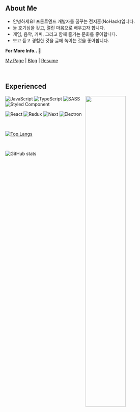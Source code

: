 <div>

## About Me  

- 안녕하세요! 프론트엔드 개발자를 꿈꾸는 전지훈(NoHack)입니다. 
- 늘 호기심을 갖고, 열린 마음으로 배우고자 합니다.   
- 게임, 음악, 커피, 그리고 함께 즐기는 문화를 좋아합니다.
- 보고 듣고 경험한 것을 글에 녹이는 것을 좋아합니다.

**For More Info.. 👏**
<!-- Todo: 이력서 링크 추가 -->
[My Page]() | [Blog](https://nohack.tistory.com) |  [Resume](https://notion.so)

<br>

## Experienced

<div> 
  <img src="https://c.tenor.com/Lqmf5Hsjd9AAAAAC/star-butterfly-svtfoe.gif" width="50%" align="right">
</div>

![JavaScript](<https://img.shields.io/badge/js(ES6)-f7df1e?style=for-the-badge&logo=javascript&logoColor=black>)
![TypeScript](https://img.shields.io/badge/ts-3178C6?style=for-the-badge&logo=typescript&logoColor=white)
![SASS](https://img.shields.io/badge/SASS-hotpink.svg?style=for-the-badge&logo=SASS&logoColor=white)
![Styled Component](https://img.shields.io/badge/css_in_js-DB7093.svg?style=for-the-badge&logo=styled-components&logoColor=white)

![React](https://img.shields.io/badge/react-0088CC?style=for-the-badge&logo=react&logoColor=white)
![Redux](https://img.shields.io/badge/redux-764ABC?style=for-the-badge&logo=redux&logoColor=white)
![Next](https://img.shields.io/badge/next-000000?style=for-the-badge&logo=next.js&logoColor=white)
![Electron](https://img.shields.io/badge/electron-47848F?style=for-the-badge&logo=electron&logoColor=white)

<br>

[![Top Langs](https://github-readme-stats.vercel.app/api/top-langs/?username=n0hack&layout=compact)](https://github.com/n0hack/github-readme-stats)

<br>

![GitHub stats](https://github-readme-stats.vercel.app/api?username=n0hack&show_icons=true&theme=buefy) 
